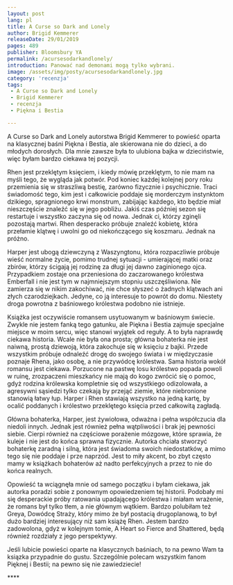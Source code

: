 ```yaml
---
layout: post
lang: pl
title: A Curse so Dark and Lonely
author: Brigid Kemmerer
releaseDate: 29/01/2019
pages: 489
publisher: Bloomsbury YA
permalink: /acursesodarkandlonely/
introduction: Panować nad demonami mogą tylko wybrani.
image: /assets/img/posty/acursesodarkandlonely.jpg
category: 'recenzja'
tags:
 - A Curse so Dark and Lonely
 - Brigid Kemmerer
 - recenzja
 - Piękna i Bestia

---
```


  A Curse so Dark and Lonely autorstwa Brigid Kemmerer to powieść oparta na klasycznej baśni Piękna i Bestia, ale skierowana nie do dzieci, a do młodych dorosłych. Dla mnie zawsze była to ulubiona bajka w dzieciństwie, więc byłam bardzo ciekawa tej pozycji.

  Rhen jest przeklętym księciem, i kiedy mówię przeklętym, to nie mam na myśli tego, że wygląda jak potwór. Pod koniec każdej kolejnej pory roku przemienia się w straszliwą bestię, zarówno fizycznie i psychicznie. Traci świadomość tego, kim jest i całkowicie poddaje się morderczym instynktom dzikiego, spragnionego krwi monstrum, zabijając każdego, kto będzie miał nieszczęście znaleźć się w jego pobliżu. Jakiś czas później sezon się restartuje i wszystko zaczyna się od nowa. Jednak ci, którzy zginęli pozostają martwi. Rhen desperacko próbuje znaleźć kobietę, która przełamie klątwę i uwolni go od niekończącego się koszmaru. Jednak na próżno.

  Harper jest ubogą dziewczyną z Waszyngtonu, która rozpaczliwie próbuje wieść normalne życie, pomimo trudnej sytuacji - umierającej matki oraz zbirów, którzy ścigają jej rodzinę za długi jej dawno zaginionego ojca. Przypadkiem zostaje ona przeniesiona do zaczarowanego królestwa Emberfall i nie jest tym w najmniejszym stopniu uszczęśliwiona. Nie zamierza się w nikim zakochiwać, nie chce słyszeć o żadnych klątwach ani złych czarodziejkach. Jedyne, co ją interesuje to powrót do domu. Niestety droga powrotna z baśniowego królestwa podobno nie istnieje. 

  Książka jest oczywiście romansem usytuowanym w baśniowym świecie. Zwykle nie jestem fanką tego gatunku, ale Piękna i Bestia zajmuje specjalne miejsce w moim sercu, więc stanowi wyjątek od reguły. A to była naprawdę ciekawa historia. Wcale nie była ona prosta; główna bohaterka nie jest naiwną, prostą dziewoją, która zakochuje się w księciu z bajki. Przede wszystkim próbuje odnaleźć drogę do swojego świata i w międzyczasie poznaje Rhena, jako osobę, a nie przywódcę królestwa. Sama historia wokół romansu jest ciekawa. Porzucone na pastwę losu królestwo popada powoli w ruinę, zrozpaczeni mieszkańcy nie mają do kogo zwrócić się o pomoc, gdyż rodzina królewska kompletnie się od wszystkiego odizolowała, a agresywni sąsiedzi tylko czekają by przejąć ziemie, które niebronione stanowią łatwy łup. Harper i Rhen stawiają wszystko na jedną kartę, by ocalić poddanych i królestwo przeklętego księcia przed całkowitą zagładą.

  Główna bohaterka, Harper, jest żywiołowa, odważna i pełna współczucia dla niedoli innych. Jednak jest również pełna wątpliwości i brak jej pewności siebie. Cierpi również na częściowe porażenie mózgowe, które sprawia, że kuleje i nie jest do końca sprawna fizycznie. Autorka chciała stworzyć bohaterkę zaradną i silną, która jest świadoma swoich niedostatków, a mimo tego się nie poddaje i prze naprzód. Jest to miły akcent, bo zbyt często mamy w książkach bohaterów aż nadto perfekcyjnych a przez to nie do końca realnych.

  Opowieść ta wciągnęła mnie od samego początku i byłam ciekawa, jak autorka poradzi sobie z ponownym opowiedzeniem tej historii. Podobały mi się desperackie próby ratowania upadającego królestwa i miałam wrażenie, że romans był tylko tłem, a nie głównym wątkiem. Bardzo polubiłam też Greya, Dowódcę Straży, który mimo że był postacią drugoplanową, to był dużo bardziej interesujący niż sam książę Rhen. Jestem bardzo zadowolona, gdyż w kolejnym tomie, A Heart so Fierce and Shattered, będą również rozdziały z jego perspektywy.

  Jeśli lubicie powieści oparte na klasycznych baśniach, to na pewno Wam ta ksiązka przypadnie do gustu. Szczególnie polecam wszystkim fanom Pięknej i Bestii; na pewno się nie zawiedziecie!

  \*\*\*\*
